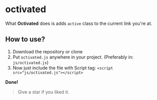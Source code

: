 # octivated
What **Octivated** does is adds `active` class to the current link you're at.

## How to use?
1. Download the repository or clone
2. Put `octivated.js` anywhere in your project. (Preferably in: `js/octivated.js`)
3. Now just include the file with Script tag: `<script src="js/octivated.js"></script>`

**Done!**

> Give a star if you liked it.
